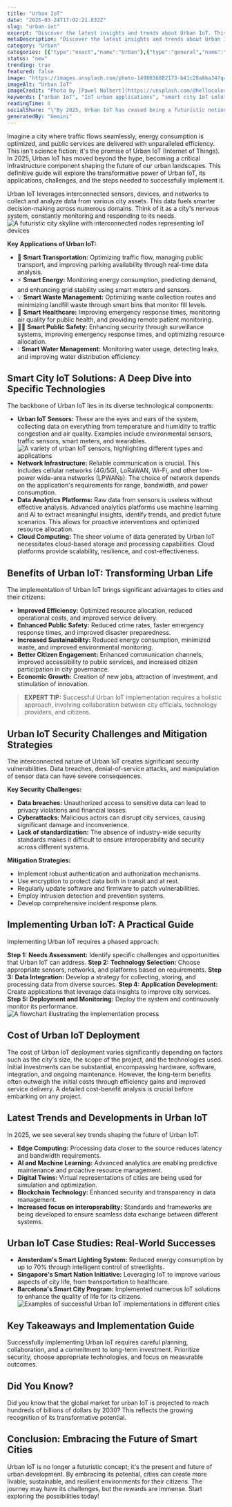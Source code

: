 ```yaml
---
title: "Urban IoT"
date: "2025-03-24T17:02:21.832Z"
slug: "urban-iot"
excerpt: "Discover the latest insights and trends about Urban IoT. This comprehensive guide covers everything you need to know about Urban IoT in 2025."
metaDescription: "Discover the latest insights and trends about Urban IoT. This comprehensive guide covers everything you need to know about Urban IoT in 2025."
category: "Urban"
categories: [{"type":"exact","name":"Urban"},{"type":"general","name":"Technology"},{"type":"medium","name":"Data Management"},{"type":"specific","name":"Sensor Networks"},{"type":"niche","name":"Low-Power Wide-Area Networks"}]
status: "new"
trending: true
featured: false
image: "https://images.unsplash.com/photo-1498036882173-b41c28a8ba34?q=85&w=1200&fit=max&fm=webp&auto=compress"
imageAlt: "Urban IoT"
imageCredit: "Photo by [Pawel Nolbert](https://unsplash.com/@hellocolor) on Unsplash"
keywords: ["urban IoT", "IoT urban applications", "smart city IoT solutions", "urban IoT sensors", "benefits of urban IoT", "urban IoT security challenges", "implementing urban IoT", "cost of urban IoT deployment", "best urban IoT platforms", "urban IoT case studies"]
readingTime: 6
socialShare: "\"By 2025, Urban IoT has ceased being a futuristic notion and become a critical infrastructure component.  Cities that fail to embrace its transformative power risk falling behind.\""
generatedBy: "Gemini"
---
```


Imagine a city where traffic flows seamlessly, energy consumption is optimized, and public services are delivered with unparalleled efficiency. This isn't science fiction; it's the promise of Urban IoT (Internet of Things).  In 2025, Urban IoT has moved beyond the hype, becoming a critical infrastructure component shaping the future of our urban landscapes. This definitive guide will explore the transformative power of Urban IoT, its applications, challenges, and the steps needed to successfully implement it.



Urban IoT leverages interconnected sensors, devices, and networks to collect and analyze data from various city assets. This data fuels smarter decision-making across numerous domains.  Think of it as a city's nervous system, constantly monitoring and responding to its needs.  ![A futuristic city skyline with interconnected nodes representing IoT devices](https://images.unsplash.com/photo-1628573413574-2b35620de9d7?q=85&w=1200&fit=max&fm=webp&auto=compress)

**Key Applications of Urban IoT:**

* 🔑 **Smart Transportation:** Optimizing traffic flow, managing public transport, and improving parking availability through real-time data analysis.
* ⚡ **Smart Energy:** Monitoring energy consumption, predicting demand, and enhancing grid stability using smart meters and sensors.
* 💡 **Smart Waste Management:** Optimizing waste collection routes and minimizing landfill waste through smart bins that monitor fill levels.
* 🏥 **Smart Healthcare:** Improving emergency response times, monitoring air quality for public health, and providing remote patient monitoring.
* 👮‍♂️ **Smart Public Safety:** Enhancing security through surveillance systems, improving emergency response times, and optimizing resource allocation.
* 💧 **Smart Water Management:** Monitoring water usage, detecting leaks, and improving water distribution efficiency.

## Smart City IoT Solutions:  A Deep Dive into Specific Technologies

The backbone of Urban IoT lies in its diverse technological components:

* **Urban IoT Sensors:** These are the eyes and ears of the system, collecting data on everything from temperature and humidity to traffic congestion and air quality.  Examples include environmental sensors, traffic sensors, smart meters, and wearables.  ![A variety of urban IoT sensors, highlighting different types and applications](https://images.unsplash.com/photo-1498036882173-b41c28a8ba34?q=85&w=1200&fit=max&fm=webp&auto=compress)
* **Network Infrastructure:**  Reliable communication is crucial.  This includes cellular networks (4G/5G), LoRaWAN, Wi-Fi, and other low-power wide-area networks (LPWANs).  The choice of network depends on the application's requirements for range, bandwidth, and power consumption.
* **Data Analytics Platforms:**  Raw data from sensors is useless without effective analysis.  Advanced analytics platforms use machine learning and AI to extract meaningful insights, identify trends, and predict future scenarios.  This allows for proactive interventions and optimized resource allocation.
* **Cloud Computing:**  The sheer volume of data generated by Urban IoT necessitates cloud-based storage and processing capabilities.  Cloud platforms provide scalability, resilience, and cost-effectiveness.

## Benefits of Urban IoT: Transforming Urban Life

The implementation of Urban IoT brings significant advantages to cities and their citizens:

* **Improved Efficiency:** Optimized resource allocation, reduced operational costs, and improved service delivery.
* **Enhanced Public Safety:** Reduced crime rates, faster emergency response times, and improved disaster preparedness.
* **Increased Sustainability:** Reduced energy consumption, minimized waste, and improved environmental monitoring.
* **Better Citizen Engagement:** Enhanced communication channels, improved accessibility to public services, and increased citizen participation in city governance.
* **Economic Growth:** Creation of new jobs, attraction of investment, and stimulation of innovation.

> **EXPERT TIP:**  Successful Urban IoT implementation requires a holistic approach, involving collaboration between city officials, technology providers, and citizens.

## Urban IoT Security Challenges and Mitigation Strategies

The interconnected nature of Urban IoT creates significant security vulnerabilities.  Data breaches, denial-of-service attacks, and manipulation of sensor data can have severe consequences.

**Key Security Challenges:**

* **Data breaches:**  Unauthorized access to sensitive data can lead to privacy violations and financial losses.
* **Cyberattacks:**  Malicious actors can disrupt city services, causing significant damage and inconvenience.
* **Lack of standardization:**  The absence of industry-wide security standards makes it difficult to ensure interoperability and security across different systems.

**Mitigation Strategies:**

* Implement robust authentication and authorization mechanisms.
* Use encryption to protect data both in transit and at rest.
* Regularly update software and firmware to patch vulnerabilities.
* Employ intrusion detection and prevention systems.
* Develop comprehensive incident response plans.

## Implementing Urban IoT: A Practical Guide

Implementing Urban IoT requires a phased approach:

**Step 1:**  **Needs Assessment:** Identify specific challenges and opportunities that Urban IoT can address.
**Step 2:**  **Technology Selection:** Choose appropriate sensors, networks, and platforms based on requirements.
**Step 3:**  **Data Integration:**  Develop a strategy for collecting, storing, and processing data from diverse sources.
**Step 4:**  **Application Development:**  Create applications that leverage data insights to improve city services.
**Step 5:**  **Deployment and Monitoring:**  Deploy the system and continuously monitor its performance.  ![A flowchart illustrating the implementation process](https://images.unsplash.com/photo-1488034976201-ffbaa99cbf5c?q=85&w=1200&fit=max&fm=webp&auto=compress)

## Cost of Urban IoT Deployment

The cost of Urban IoT deployment varies significantly depending on factors such as the city's size, the scope of the project, and the technologies used.  Initial investments can be substantial, encompassing hardware, software, integration, and ongoing maintenance. However, the long-term benefits often outweigh the initial costs through efficiency gains and improved service delivery.  A detailed cost-benefit analysis is crucial before embarking on any project.

## Latest Trends and Developments in Urban IoT

In 2025, we see several key trends shaping the future of Urban IoT:

* **Edge Computing:** Processing data closer to the source reduces latency and bandwidth requirements.
* **AI and Machine Learning:**  Advanced analytics are enabling predictive maintenance and proactive resource management.
* **Digital Twins:**  Virtual representations of cities are being used for simulation and optimization.
* **Blockchain Technology:**  Enhanced security and transparency in data management.
* **Increased focus on interoperability:**  Standards and frameworks are being developed to ensure seamless data exchange between different systems.

## Urban IoT Case Studies: Real-World Successes

* **Amsterdam's Smart Lighting System:**  Reduced energy consumption by up to 70% through intelligent control of streetlights.
* **Singapore's Smart Nation Initiative:**  Leveraging IoT to improve various aspects of city life, from transportation to healthcare.
* **Barcelona's Smart City Program:**  Implemented numerous IoT solutions to enhance the quality of life for its citizens.  ![Examples of successful Urban IoT implementations in different cities](https://images.unsplash.com/photo-1496016943515-7d33598c11e6?q=85&w=1200&fit=max&fm=webp&auto=compress)

## Key Takeaways and Implementation Guide

Successfully implementing Urban IoT requires careful planning, collaboration, and a commitment to long-term investment.  Prioritize security, choose appropriate technologies, and focus on measurable outcomes.

##  Did You Know?

Did you know that the global market for urban IoT is projected to reach hundreds of billions of dollars by 2030? This reflects the growing recognition of its transformative potential.

## Conclusion: Embracing the Future of Smart Cities

Urban IoT is no longer a futuristic concept; it's the present and future of urban development. By embracing its potential, cities can create more livable, sustainable, and resilient environments for their citizens.  The journey may have its challenges, but the rewards are immense.  Start exploring the possibilities today!

